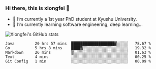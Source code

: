 ### Hi there, this is xiongfei 👋


- 🔭 I’m currently a 1st year PhD student at Kyushu University.
- 🌱 I’m currently learning software engineering, deep learning...

<!--
**Toma62299781/Toma62299781** is a ✨ _special_ ✨ repository because its `README.md` (this file) appears on your GitHub profile.
Here are some ideas to get you started:
-->

![Xiongfei's GitHub stats](https://github-readme-stats.vercel.app/api?username=Toma62299781)

<!--START_SECTION:waka-->
```text
Java         20 hrs 57 mins  ███████████████████▓░░░░░   78.67 % 
Go           5 hrs 8 mins    ████▓░░░░░░░░░░░░░░░░░░░░   19.32 % 
Markdown     26 mins         ▒░░░░░░░░░░░░░░░░░░░░░░░░   01.63 % 
Text         4 mins          ░░░░░░░░░░░░░░░░░░░░░░░░░   00.25 % 
Git Config   1 min           ░░░░░░░░░░░░░░░░░░░░░░░░░   00.09 % 
```
<!--END_SECTION:waka-->

